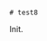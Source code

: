                                                                                                                                                                                                                                                                                                                                                                                                                       # test8

Init.
